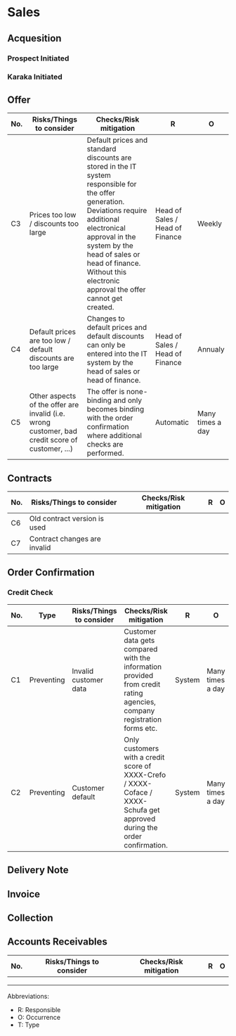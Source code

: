 # Sales

## Acquesition

### Prospect Initiated

### Karaka Initiated

## Offer

| No.  | Risks/Things to consider             | Checks/Risk mitigation | R    | O    |
| ---- | ------------------------------------ | ---------------------- | ---- | ---- |
| C3   | Prices too low / discounts too large | Default prices and standard discounts are stored in the IT system responsible for the offer generation. Deviations require additional electronical approval in the system by the head of sales or head of finance. Without this electronic approval the offer cannot get created. | Head of Sales / Head of Finance | Weekly |
| C4   | Default prices are too low / default discounts are too large | Changes to default prices and default discounts can only be entered into the IT system by the head of sales or head of finance. | Head of Sales / Head of Finance | Annualy |
| C5   | Other aspects of the offer are invalid (i.e. wrong customer, bad credit score of customer, ...) | The offer is none-binding and only becomes binding with the order confirmation where additional checks are performed. | Automatic | Many times a day |

## Contracts

| No.  | Risks/Things to consider | Checks/Risk mitigation | R    | O    |
| ---- | ------------------------ | ---------------------- | ---- | ---- |
| C6   | Old contract version is used |                        |      |      |
| C7   | Contract changes are invalid |                        |      |      |

## Order Confirmation

### Credit Check

| No.  | Type | Risks/Things to consider | Checks/Risk mitigation | R    | O    |
| ---- | ---- | ------------------------ | ---------------------- | ---- | ---- |
| C1   | Preventing | Invalid customer data    | Customer data gets compared with the information provided from credit rating agencies, company registration forms etc. | System | Many times a day |
| C2   | Preventing | Customer default         | Only customers with a credit score of XXXX-Crefo / XXXX-Coface / XXXX-Schufa get approved during the order confirmation. | System | Many times a day |

## Delivery Note

## Invoice

## Collection

## Accounts Receivables

| No.  | Risks/Things to consider | Checks/Risk mitigation | R    | O    |
| ---- | ------------------------ | ---------------------- | ---- | ---- |
|      |                          |                        |      |      |
|      |                          |                        |      |      |
|      |                          |                        |      |      |

Abbreviations:

* R: Responsible
* O: Occurrence
* T: Type

